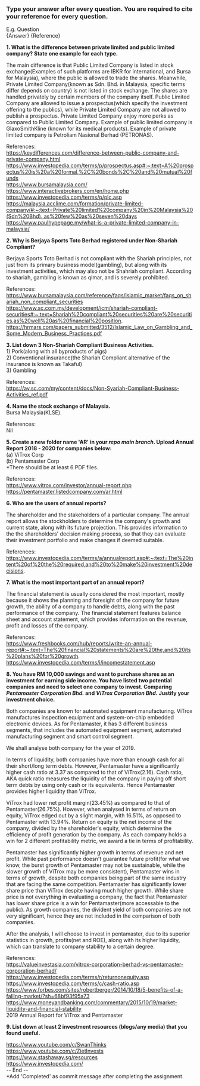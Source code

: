 ### Type your answer after every question. You are required to cite your reference for every question.

E.g. Question <br>
{Answer} {Reference}

**1. What is the difference between private limited and public limited company? State one example for each type.**

The main difference is that Public Limited Company is listed in stock exchange(Examples of such platforms are IBKR for international, and Bursa for Malaysia), where the public is allowed to trade the shares. Meanwhile, Private Limited Company(known as Sdn. Bhd. in Malaysia, specific terms differ depends on country) is not listed in stock exchange. The shares are handled privately by certain members of the company itself. Public Limited Company are allowed to issue a prospectus(which specify the investment offering to the publics), while Private Limited Company are not allowed to publish a prospectus. Private Limited Company enjoy more perks as compared to Public Limited Company.
Example of public limited company is GlaxoSmithKline (known for its medical products). 
Example of private limited company is Petroliam Nasional Berhad (PETRONAS).

References: <br/>
https://keydifferences.com/difference-between-public-company-and-private-company.html
https://www.investopedia.com/terms/p/prospectus.asp#:~:text=A%20prospectus%20is%20a%20formal,%2C%20bonds%2C%20and%20mutual%20funds<br/>
https://www.bursamalaysia.com/<br/>
https://www.interactivebrokers.com/en/home.php<br/>
https://www.investopedia.com/terms/p/plc.asp<br/>
https://malaysia.acclime.com/formation/private-limited-company/#:~:text=Private%20limited%20company%20in%20Malaysia%20(Sdn%20Bhd).,as%20few%20as%20seven%20days<br/>
https://www.paulhypepage.my/what-is-a-private-limited-company-in-malaysia/

**2. Why is Berjaya Sports Toto Berhad registered under Non-Shariah Compliant?**

Berjaya Sports Toto Berhad is not compliant with the Shariah principles, not just from its primary business model(gambling), but along with its investment activities, which may also not be Shahriah compliant. According to shariah, gambling is known as qimar, and is severely prohibited.

References: <br/>
https://www.bursamalaysia.com/reference/faqs/islamic_market/faqs_on_shariah_non_compliant_securities
https://www.sc.com.my/development/icm/shariah-compliant-securities#:~:text=Shariah%2Dcompliant%20securities%20are%20securities,as%20well%20as%20financial%20position.
https://hrmars.com/papers_submitted/3512/Islamic_Law_on_Gambling_and_Some_Modern_Business_Practices.pdf

**3. List down 3 Non-Shariah Compliant Business Activities.** <br/>
       1) Pork(along with all byproducts of pigs)<br/>
       2) Conventional insurance(the Shariah Compliant alternative of the insurance is known as Takaful)<br/>
       3) Gambling<br/>

References:<br/>
https://av.sc.com/my/content/docs/Non-Syariah-Compliant-Business-Activities_ref.pdf

**4. Name the stock exchange of Malaysia.**<br/>
Bursa Malaysia(KLSE). 

References: <br/>
Nil

**5. Create a new folder name 'AR' in your _repo main branch_. Upload Annual Report 2018 - 2020 for companies below:** <br>
(a) ViTrox Corp <br>
(b) Pentamaster Corp <br> 
*There should be at least 6 PDF files. <br>

References: <br/>
https://www.vitrox.com/investor/annual-report.php
https://pentamaster.listedcompany.com/ar.html

**6. Who are the users of annual reports?** <br/>

The shareholder and the stakeholders of a particular company. The annual report allows the stockholders to determine the company's growth and current state, along with its future projection. This provides information to the the shareholders' decision making process, so that they can evaluate their investment portfolio and make changes if deemed suitable.

References: <br/>
https://www.investopedia.com/terms/a/annualreport.asp#:~:text=The%20intent%20of%20the%20required,and%20to%20make%20investment%20decisions.

**7. What is the most important part of an annual report?** 

The financial statement is usually considered the most important, mostly because it shows the planning and foresight of the company for future growth, the ability of a company to handle debts, along with the past performance of the company. The financial statement features balance sheet and account statement, which provides information on the revenue, profit and losses of the company.

References: <br/>
https://www.freshbooks.com/hub/reports/write-an-annual-report#:~:text=The%20financial%20statements%20are%20the,and%20its%20plans%20for%20growth.
https://www.investopedia.com/terms/i/incomestatement.asp

**8. You have RM 10,000 savings and want to purchase shares as an investment for earning side income. 
You have listed two potential companies and need to select one company to invest. 
Comparing _Pentamaster Corporation Bhd._ and _ViTrox Corporation Bhd._ Justify your investment choice.** <br/>

Both companies are known for automated equipment manufacturing. ViTrox manufactures inspection equipment and system-on-chip embedded electronic devices. As for Pentamaster, it has 3 different business segments, that includes the automated equipment segment, automated manufacturing segment and smart control segment. 

We shall analyse both company for the year of 2019.

In terms of liquidity, both companies have more than enough cash for all their short/long term debts. However, Pentamaster have a significantly higher cash ratio at 3.37 as compared to that of ViTrox(2.16). Cash ratio, AKA quick ratio measures the liquidity of the company in paying off short term debts by using only cash or its equivalents. Hence Pentamaster provides higher liquidity than ViTrox.

ViTrox had lower net profit margin(23.45%) as compared to that of Pentamaster(26.75%). However, when analysed in terms of return on equity, ViTrox edged out by a slight margin, with 16.51%, as opposed to Pentamaster with 13.94%. Return on equity is the net income of the company, divided by the shareholder's equity, which determine the efficiency of profit generation by the company. As each company holds a win for 2 different profitability metric, we award a tie in terms of profitability.

Pentamaster has significantly higher growth in terms of revenue and net profit. While past performance doesn't guarantee future profit(for what we know, the burst growth of Pentamaster may not be sustainable, while the slower growth of ViTrox may be more consistent), Pentamaster wins in terms of growth, despite both companies being part of the same industry that are facing the same competition. Pentamaster has significantly lower share price than ViTrox despite having much higher growth. While share price is not everything in evaluating a company, the fact that Pentamaster has lower share price is a win for Pentamaster(more accessable to the public). As growth companies, the divident yield of both companies are not very significant, hence they are not included in the comparison of both companies.

After the analysis, I will choose to invest in pentamaster, due to its superior statistics in growth, profits(net and ROE), along with its higher liquidity, which can translate to company stability to a certain degree.

References: <br/>
https://valueinvestasia.com/vitrox-corporation-berhad-vs-pentamaster-corporation-berhad/
https://www.investopedia.com/terms/r/returnonequity.asp
https://www.investopedia.com/terms/c/cash-ratio.asp
https://www.forbes.com/sites/robertberger/2014/10/18/5-benefits-of-a-falling-market/?sh=68bf93f95a73
https://www.moneyandbanking.com/commentary/2015/10/19/market-liquidity-and-financial-stability <br/>
2019 Annual Report for ViTrox and Pentamaster

**9. List down at least 2 investment resources (blogs/any media) that you found useful.**

https://www.youtube.com/c/SwanThinks <br/>
https://www.youtube.com/c/ZietInvests <br/>
https://www.stashaway.sg/resources <br/> 
https://www.investopedia.com/ <br/>
-- End -- <br>
*Add 'Completed' as commit message after completing the assignment.

